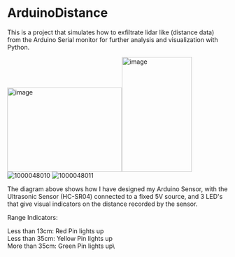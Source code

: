 # ArduinoDistance
This is a project that simulates how to exfiltrate lidar like (distance data) from the Arduino Serial monitor for further analysis and visualization with Python.

<img width="262" height="192" alt="image" src="https://github.com/user-attachments/assets/216135e7-c7f0-4ffc-8ea5-997efde7ddf5" /><img width="160" height="262" alt="image" src="https://github.com/user-attachments/assets/7fad62ef-ff5d-4a0e-a055-33a466d775a7" />
![1000048010](https://github.com/user-attachments/assets/1b0be288-5fa4-4343-8695-5d7d309bc5cf)
![1000048011](https://github.com/user-attachments/assets/ea104109-48d0-440c-bf4f-ffc690927fcc)

The diagram above shows how I have designed my Arduino Sensor, with the Ultrasonic Sensor (HC-SR04) connected to a fixed 5V source, and 3 LED's that give visual indicators on the distance recorded by the sensor.

Range Indicators:

Less than 13cm: Red Pin lights up\
Less than 35cm: Yellow Pin lights up\
More than 35cm: Green Pin lights up\

